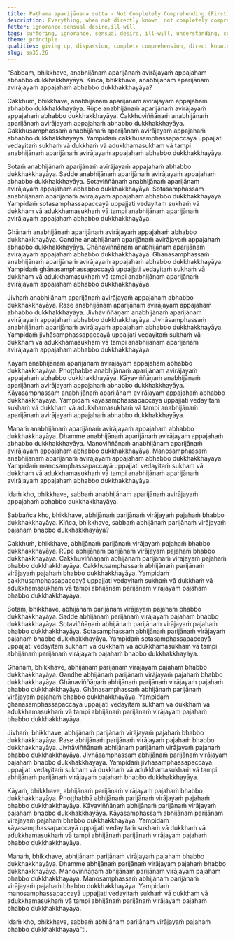 ```yaml
---
title: Paṭhama aparijānana sutta - Not Completely Comprehending (First)
description: Everything, when not directly known, not completely comprehended, not detached from, and not let go of, is incapable of resulting in the wearing away of suffering.
fetter: ignorance,sensual desire,ill-will
tags: suffering, ignorance, sensual desire, ill-will, understanding, comprehension, relinquishment, dispassion, sn, sn35-44, sn35, six-sense bases
theme: principle
qualities: giving up, dispassion, complete comprehension, direct knowing
slug: sn35.26
---
```


“Sabbaṁ, bhikkhave, anabhijānaṁ aparijānaṁ avirājayaṁ appajahaṁ abhabbo dukkhakkhayāya. Kiñca, bhikkhave, anabhijānaṁ aparijānaṁ avirājayaṁ appajahaṁ abhabbo dukkhakkhayāya?

Cakkhuṁ, bhikkhave, anabhijānaṁ aparijānaṁ avirājayaṁ appajahaṁ abhabbo dukkhakkhayāya. Rūpe anabhijānaṁ aparijānaṁ avirājayaṁ appajahaṁ abhabbo dukkhakkhayāya. Cakkhuviññāṇaṁ anabhijānaṁ aparijānaṁ avirājayaṁ appajahaṁ abhabbo dukkhakkhayāya. Cakkhusamphassaṁ anabhijānaṁ aparijānaṁ avirājayaṁ appajahaṁ abhabbo dukkhakkhayāya. Yampidaṁ cakkhusamphassapaccayā uppajjati vedayitaṁ sukhaṁ vā dukkhaṁ vā adukkhamasukhaṁ vā tampi anabhijānaṁ aparijānaṁ avirājayaṁ appajahaṁ abhabbo dukkhakkhayāya.

Sotaṁ anabhijānaṁ aparijānaṁ avirājayaṁ appajahaṁ abhabbo dukkhakkhayāya. Sadde anabhijānaṁ aparijānaṁ avirājayaṁ appajahaṁ abhabbo dukkhakkhayāya. Sotaviññāṇaṁ anabhijānaṁ aparijānaṁ avirājayaṁ appajahaṁ abhabbo dukkhakkhayāya. Sotasamphassaṁ anabhijānaṁ aparijānaṁ avirājayaṁ appajahaṁ abhabbo dukkhakkhayāya. Yampidaṁ sotasamphassapaccayā uppajjati vedayitaṁ sukhaṁ vā dukkhaṁ vā adukkhamasukhaṁ vā tampi anabhijānaṁ aparijānaṁ avirājayaṁ appajahaṁ abhabbo dukkhakkhayāya.

Ghānaṁ anabhijānaṁ aparijānaṁ avirājayaṁ appajahaṁ abhabbo dukkhakkhayāya. Gandhe anabhijānaṁ aparijānaṁ avirājayaṁ appajahaṁ abhabbo dukkhakkhayāya. Ghānaviññāṇaṁ anabhijānaṁ aparijānaṁ avirājayaṁ appajahaṁ abhabbo dukkhakkhayāya. Ghānasamphassaṁ anabhijānaṁ aparijānaṁ avirājayaṁ appajahaṁ abhabbo dukkhakkhayāya. Yampidaṁ ghānasamphassapaccayā uppajjati vedayitaṁ sukhaṁ vā dukkhaṁ vā adukkhamasukhaṁ vā tampi anabhijānaṁ aparijānaṁ avirājayaṁ appajahaṁ abhabbo dukkhakkhayāya.

Jivhaṁ anabhijānaṁ aparijānaṁ avirājayaṁ appajahaṁ abhabbo dukkhakkhayāya. Rase anabhijānaṁ aparijānaṁ avirājayaṁ appajahaṁ abhabbo dukkhakkhayāya. Jivhāviññāṇaṁ anabhijānaṁ aparijānaṁ avirājayaṁ appajahaṁ abhabbo dukkhakkhayāya. Jivhāsamphassaṁ anabhijānaṁ aparijānaṁ avirājayaṁ appajahaṁ abhabbo dukkhakkhayāya. Yampidaṁ jivhāsamphassapaccayā uppajjati vedayitaṁ sukhaṁ vā dukkhaṁ vā adukkhamasukhaṁ vā tampi anabhijānaṁ aparijānaṁ avirājayaṁ appajahaṁ abhabbo dukkhakkhayāya.

Kāyaṁ anabhijānaṁ aparijānaṁ avirājayaṁ appajahaṁ abhabbo dukkhakkhayāya. Phoṭṭhabbe anabhijānaṁ aparijānaṁ avirājayaṁ appajahaṁ abhabbo dukkhakkhayāya. Kāyaviññāṇaṁ anabhijānaṁ aparijānaṁ avirājayaṁ appajahaṁ abhabbo dukkhakkhayāya. Kāyasamphassaṁ anabhijānaṁ aparijānaṁ avirājayaṁ appajahaṁ abhabbo dukkhakkhayāya. Yampidaṁ kāyasamphassapaccayā uppajjati vedayitaṁ sukhaṁ vā dukkhaṁ vā adukkhamasukhaṁ vā tampi anabhijānaṁ aparijānaṁ avirājayaṁ appajahaṁ abhabbo dukkhakkhayāya.

Manaṁ anabhijānaṁ aparijānaṁ avirājayaṁ appajahaṁ abhabbo dukkhakkhayāya. Dhamme anabhijānaṁ aparijānaṁ avirājayaṁ appajahaṁ abhabbo dukkhakkhayāya. Manoviññāṇaṁ anabhijānaṁ aparijānaṁ avirājayaṁ appajahaṁ abhabbo dukkhakkhayāya. Manosamphassaṁ anabhijānaṁ aparijānaṁ avirājayaṁ appajahaṁ abhabbo dukkhakkhayāya. Yampidaṁ manosamphassapaccayā uppajjati vedayitaṁ sukhaṁ vā dukkhaṁ vā adukkhamasukhaṁ vā tampi anabhijānaṁ aparijānaṁ avirājayaṁ appajahaṁ abhabbo dukkhakkhayāya.

Idaṁ kho, bhikkhave, sabbaṁ anabhijānaṁ aparijānaṁ avirājayaṁ appajahaṁ abhabbo dukkhakkhayāya.

Sabbañca kho, bhikkhave, abhijānaṁ parijānaṁ virājayaṁ pajahaṁ bhabbo dukkhakkhayāya. Kiñca, bhikkhave, sabbaṁ abhijānaṁ parijānaṁ virājayaṁ pajahaṁ bhabbo dukkhakkhayāya?

Cakkhuṁ, bhikkhave, abhijānaṁ parijānaṁ virājayaṁ pajahaṁ bhabbo dukkhakkhayāya. Rūpe abhijānaṁ parijānaṁ virājayaṁ pajahaṁ bhabbo dukkhakkhayāya. Cakkhuviññāṇaṁ abhijānaṁ parijānaṁ virājayaṁ pajahaṁ bhabbo dukkhakkhayāya. Cakkhusamphassaṁ abhijānaṁ parijānaṁ virājayaṁ pajahaṁ bhabbo dukkhakkhayāya. Yampidaṁ cakkhusamphassapaccayā uppajjati vedayitaṁ sukhaṁ vā dukkhaṁ vā adukkhamasukhaṁ vā tampi abhijānaṁ parijānaṁ virājayaṁ pajahaṁ bhabbo dukkhakkhayāya.

Sotaṁ, bhikkhave, abhijānaṁ parijānaṁ virājayaṁ pajahaṁ bhabbo dukkhakkhayāya. Sadde abhijānaṁ parijānaṁ virājayaṁ pajahaṁ bhabbo dukkhakkhayāya. Sotaviññāṇaṁ abhijānaṁ parijānaṁ virājayaṁ pajahaṁ bhabbo dukkhakkhayāya. Sotasamphassaṁ abhijānaṁ parijānaṁ virājayaṁ pajahaṁ bhabbo dukkhakkhayāya. Yampidaṁ sotasamphassapaccayā uppajjati vedayitaṁ sukhaṁ vā dukkhaṁ vā adukkhamasukhaṁ vā tampi abhijānaṁ parijānaṁ virājayaṁ pajahaṁ bhabbo dukkhakkhayāya.

Ghānaṁ, bhikkhave, abhijānaṁ parijānaṁ virājayaṁ pajahaṁ bhabbo dukkhakkhayāya. Gandhe abhijānaṁ parijānaṁ virājayaṁ pajahaṁ bhabbo dukkhakkhayāya. Ghānaviññāṇaṁ abhijānaṁ parijānaṁ virājayaṁ pajahaṁ bhabbo dukkhakkhayāya. Ghānasamphassaṁ abhijānaṁ parijānaṁ virājayaṁ pajahaṁ bhabbo dukkhakkhayāya. Yampidaṁ ghānasamphassapaccayā uppajjati vedayitaṁ sukhaṁ vā dukkhaṁ vā adukkhamasukhaṁ vā tampi abhijānaṁ parijānaṁ virājayaṁ pajahaṁ bhabbo dukkhakkhayāya.

Jivhaṁ, bhikkhave, abhijānaṁ parijānaṁ virājayaṁ pajahaṁ bhabbo dukkhakkhayāya. Rase abhijānaṁ parijānaṁ virājayaṁ pajahaṁ bhabbo dukkhakkhayāya. Jivhāviññāṇaṁ abhijānaṁ parijānaṁ virājayaṁ pajahaṁ bhabbo dukkhakkhayāya. Jivhāsamphassaṁ abhijānaṁ parijānaṁ virājayaṁ pajahaṁ bhabbo dukkhakkhayāya. Yampidaṁ jivhāsamphassapaccayā uppajjati vedayitaṁ sukhaṁ vā dukkhaṁ vā adukkhamasukhaṁ vā tampi abhijānaṁ parijānaṁ virājayaṁ pajahaṁ bhabbo dukkhakkhayāya.

Kāyaṁ, bhikkhave, abhijānaṁ parijānaṁ virājayaṁ pajahaṁ bhabbo dukkhakkhayāya. Phoṭṭhabbā abhijānaṁ parijānaṁ virājayaṁ pajahaṁ bhabbo dukkhakkhayāya. Kāyaviññāṇaṁ abhijānaṁ parijānaṁ virājayaṁ pajahaṁ bhabbo dukkhakkhayāya. Kāyasamphassaṁ abhijānaṁ parijānaṁ virājayaṁ pajahaṁ bhabbo dukkhakkhayāya. Yampidaṁ kāyasamphassapaccayā uppajjati vedayitaṁ sukhaṁ vā dukkhaṁ vā adukkhamasukhaṁ vā tampi abhijānaṁ parijānaṁ virājayaṁ pajahaṁ bhabbo dukkhakkhayāya.

Manaṁ, bhikkhave, abhijānaṁ parijānaṁ virājayaṁ pajahaṁ bhabbo dukkhakkhayāya. Dhamme abhijānaṁ parijānaṁ virājayaṁ pajahaṁ bhabbo dukkhakkhayāya. Manoviññāṇaṁ abhijānaṁ parijānaṁ virājayaṁ pajahaṁ bhabbo dukkhakkhayāya. Manosamphassaṁ abhijānaṁ parijānaṁ virājayaṁ pajahaṁ bhabbo dukkhakkhayāya. Yampidaṁ manosamphassapaccayā uppajjati vedayitaṁ sukhaṁ vā dukkhaṁ vā adukkhamasukhaṁ vā tampi abhijānaṁ parijānaṁ virājayaṁ pajahaṁ bhabbo dukkhakkhayāya.

Idaṁ kho, bhikkhave, sabbaṁ abhijānaṁ parijānaṁ virājayaṁ pajahaṁ bhabbo dukkhakkhayāyā”ti.
